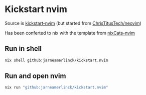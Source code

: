 # Kickstart nvim

Source is [kickstart-nvim](https://github.com/nvim-lua/kickstart.nvim) (but started from [ChrisTitusTech/neovim](https://github.com/ChrisTitusTech/neovim))

Has been conferted to nix with the template from [nixCats-nvim](https://github.com/BirdeeHub/nixCats-nvim)

## Run in shell

```bash
nix shell github:jarneamerlinck/kickstart.nvim
```

## Run and open nvim
```bash
nix run "github:jarneamerlinck/kickstart.nvim"
```
